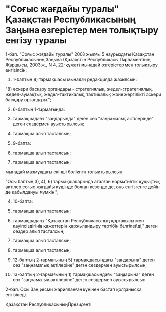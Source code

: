 # "Соғыс жағдайы туралы" Қазақстан Республикасының Заңына өзгерістер мен толықтыру енгізу туралы

1-бап. "Соғыс жағдайы туралы" 2003 жылғы 5 наурыздағы Қазақстан Республикасының Заңына (Қазақстан Республикасы Парламентінің Жаршысы, 2003 ж., N 4, 22-құжат) мынадай өзгерістер мен толықтыру енгізілсін:

1) 1-баптың 8) тармақшасы мынадай редакцияда жазылсын:

"8) әскери басқару органдары - стратегиялық, жедел-стратегиялық, жедел-аумақтық, жедел-тактикалық, тактикалық және жергілікті әскери басқару органдары.";

2) 6-баптың 1-тармағында:

9) тармақшадағы "заңдарында" деген сөз "заңнамалық актілерінде" деген сөздермен ауыстырылсын;

16) тармақша алып тасталсын;

3) 9-бапта:

9) тармақша алып тасталсын;

13) тармақша алып тасталсын;

мынадай мазмұндағы екінші бөлікпен толықтырылсын:

"Осы баптың 3), 4), 6) тармақшаларында аталған нормативтік құқықтық актілер соғыс жағдайы күшінде болған кезеңде де, оны енгізгенге дейін де қабылдануы мүмкін.";

4) 10-бапта:

3) тармақша алып тасталсын;

4) тармақшадағы "Қазақстан Республикасының қорғанысы мен қауіпсіздігінің қажеттерін қаржыландыру тәртібін белгілейді," деген сөздер алып тасталсын;

6) тармақша алып тасталсын;

9) тармақша алып тасталсын;

5) 12-баптың 2-тармағының 5) тармақшасындағы "заңдарына" деген сөз "заңнамалық актілеріне" деген сөздермен ауыстырылсын;

6) 13-баптың 2-тармағының 1) тармақшасындағы "заңдарына" деген сөз "заңнамалық актілеріне" деген сөздермен ауыстырылсын.

2-бап. Осы Заң ресми жарияланған күнінен бастап қолданысқа енгізіледі.

Қазақстан РеспубликасыныңПрезиденті

